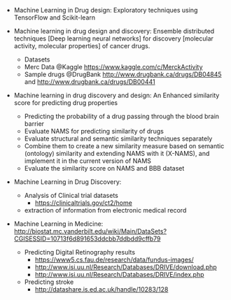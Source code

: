 
* Machine Learning in Drug design: Exploratory techniques using TensorFlow and Scikit-learn
* Machine learning in drug design and discovery: Ensemble distributed techniques [Deep learning neural networks] for discovery [molecular activity, molecular properties] of cancer drugs.
    * Datasets
    - Merc Data @Kaggle https://www.kaggle.com/c/MerckActivity
    - Sample drugs @DrugBank http://www.drugbank.ca/drugs/DB04845 and http://www.drugbank.ca/drugs/DB00441

* Machine learning in drug discovery and design: An Enhanced similarity score for predicting drug properties
    - Predicting the probability of a drug passing through the blood brain barrier
    - Evaluate NAMS for predicting similarity of drugs
    - Evaluate structural and semantic similarity techniques separately
    - Combine them to create a new similarity measure based on semantic (ontology) similarity and extending NAMS with it (X-NAMS),
        and implement it in the current version of NAMS
    - Evaluate the similarity score on NAMS and BBB dataset



* Machine Learning in Drug Discovery:
    - Analysis of Clinical trial datasets
        - https://clinicaltrials.gov/ct2/home
    - extraction of information from electronic medical record

* Machine Learning in Medicine: http://biostat.mc.vanderbilt.edu/wiki/Main/DataSets?CGISESSID=10713f6d891653ddcbb7ddbdd9cffb79
    - Predicting Digital Retinography results
        - https://www5.cs.fau.de/research/data/fundus-images/
        - http://www.isi.uu.nl/Research/Databases/DRIVE/download.php
        - http://www.isi.uu.nl/Research/Databases/DRIVE/index.php
    - Predicting stroke
        - http://datashare.is.ed.ac.uk/handle/10283/128
